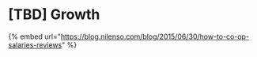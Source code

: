 # \[TBD\] Growth

{% embed url="https://blog.nilenso.com/blog/2015/06/30/how-to-co-op-salaries-reviews" %}



